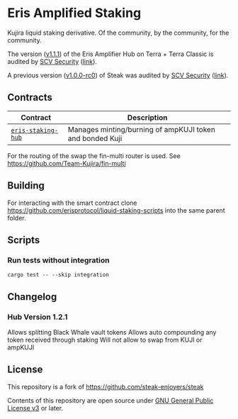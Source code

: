 # Eris Amplified Staking

Kujira liquid staking derivative. Of the community, by the community, for the community.

The version ([v1.1.1](https://github.com/erisprotocol/contracts-terra/releases/tag/v1.1.1)) of the Eris Amplifier Hub on Terra + Terra Classic is audited by [SCV Security](https://twitter.com/TerraSCV) ([link](https://github.com/SCV-Security/PublicReports/blob/main/CW/ErisProtocol/Eris%20Protocol%20-%20Amplified%20Staking%20-%20Audit%20Report%20v1.0.pdf)).

A previous version ([v1.0.0-rc0](https://github.com/st4k3h0us3/steak-contracts/releases/tag/v1.0.0-rc0)) of Steak was audited by [SCV Security](https://twitter.com/TerraSCV) ([link](https://github.com/SCV-Security/PublicReports/blob/main/CW/St4k3h0us3/St4k3h0us3%20-%20Steak%20Contracts%20Audit%20Review%20-%20%20v1.0.pdf)).

## Contracts

| Contract                              | Description                                              |
| ------------------------------------- | -------------------------------------------------------- |
| [`eris-staking-hub`](./contracts/hub) | Manages minting/burning of ampKUJI token and bonded Kuji |

For the routing of the swap the fin-multi router is used. See <https://github.com/Team-Kujira/fin-multi>

## Building

For interacting with the smart contract clone <https://github.com/erisprotocol/liquid-staking-scripts> into the same parent folder.

## Scripts

### Run tests without integration

`cargo test -- --skip integration`

## Changelog

### Hub Version 1.2.1

Allows splitting Black Whale vault tokens
Allows auto compounding any token received through staking
Will not allow to swap from KUJI or ampKUJI

## License

This repository is a fork of <https://github.com/steak-enjoyers/steak>

Contents of this repository are open source under [GNU General Public License v3](./LICENSE) or later.
